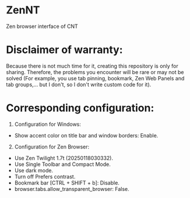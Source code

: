 # ZenNT
Zen browser interface of CNT

# Disclaimer of warranty:
Because there is not much time for it, creating this repository is only for sharing. Therefore, the problems you encounter will be rare or may not be solved (For example, you use tab pinning, bookmark, Zen Web Panels and tab groups,... but I don't, so I don't write custom code for it).

# Corresponding configuration:
1. Configuration for Windows:
- Show accent color on title bar and window borders: Enable.
2. Configuration for Zen Browser:
- Use Zen Twilight 1.7t (20250118030332).
- Use Single Toolbar and Compact Mode.
- Use dark mode.
- Turn off Prefers contrast.
- Bookmark bar [CTRL + SHIFT + b]: Disable.
- browser.tabs.allow_transparent_browser: False.
